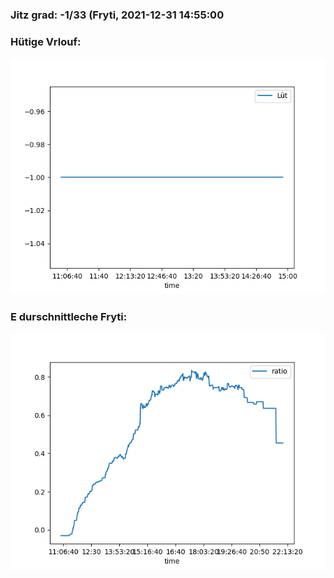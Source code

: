 ### Jitz grad: -1/33 (Fryti, 2021-12-31 14:55:00

### Hütige Vrlouf:
![Graph](Today.png)

### E durschnittleche Fryti:
![Graph](Fryti.png)